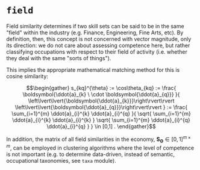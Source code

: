 # `field`
Field similarity determines if two skill sets can be said to be in the same "field" within the industry (e.g. Finance, Engineering, Fine Arts, etc). By definition, then, this concept is not concerned with vector magnitude, only its direction: we do not care about assessing competence here, but rather classifying occupations with respect to their field of activity (i.e. whether they deal with the same "sorts of things").

This implies the appropriate mathematical matching method for this is cosine similarity:

```math
\begin{gather}
s_{kq}^{\theta} := 
\cos\theta_{kq} := 
\frac{
    \boldsymbol{\ddot{a}_{k} \ \cdot \boldsymbol{\ddot{a}_{q}}}
}{
    \left\lvert\lvert{\boldsymbol{\ddot{a}_{k}}}\right\rvert\rvert
    \left\lvert\lvert{\boldsymbol{\ddot{a}_{q}}}\right\rvert\rvert
}
:=
\frac{
    \sum_{i=1}^{m} \ddot{a}_{i}^{k} \ddot{a}_{i}^{q}
}{
    \sqrt{
        \sum_{i=1}^{m} \ddot{a}_{i}^{k} \ddot{a}_{i}^{k}
    }
    \sqrt{
        \sum_{i=1}^{m} \ddot{a}_{i}^{q} \ddot{a}_{i}^{q}
    }
}
\in
[0,1]
.
\end{gather}
```

In addition, the matrix of all field similarities in the economy, $\textbf{S}_{\boldsymbol{\Theta}} \in [0,1] ^ {m \times m},$ can be employed in clustering algorithms where the level of competence is not important (e.g. to determine data-driven, instead of semantic, occupational taxonomies, see `taxa` module).
